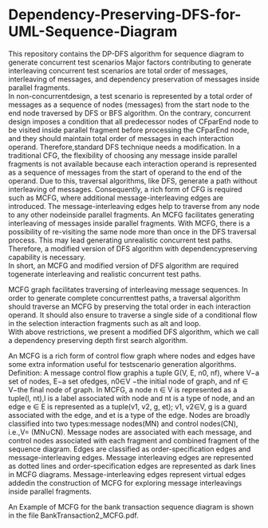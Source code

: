 # Dependency-Preserving-DFS-for-UML-Sequence-Diagram
This repository contains the DP-DFS algorithm for sequence diagram to generate concurrent test scenarios
Major  factors  contributing  to  generate  interleaving  concurrent  test  scenarios  are  total  order  of  messages,  interleaving  of  messages,  and  dependency  preservation  of  messages  inside  parallel  fragments.  
In  non-concurrentdesign,  a  test  scenario  is  represented  by  a  total  order  of  messages  as  a  sequence  of  nodes  (messages)  from  the start  node  to  the  end  node  traversed  by  DFS  or  BFS  algorithm. 
On  the  contrary,  concurrent  design  imposes  a condition  that  all  predecessor  nodes  of CFparEnd node  to  be  visited  inside  parallel  fragment  before  processing the CFparEnd node,  and  they  should  maintain  total  order  of  messages  in  each  interaction  operand. 
Therefore,standard DFS technique needs a modification. 
In a traditional CFG, the flexibility of choosing any message inside parallel fragments is not available because each interaction operand is represented as a sequence of messages from the start of operand to the end of the operand. 
Due to this, traversal algorithms, like DFS, generate a path without interleaving of messages. 
Consequently, a rich form of CFG is required such as MCFG, where additional message-interleaving edges are introduced. 
The message-interleaving edges help to traverse from any node to any other nodeinside parallel fragments. 
An MCFG facilitates generating interleaving of messages inside parallel fragments. 
With MCFG, there is a possibility of re-visiting the same node more than once in the DFS traversal process. 
This may lead generating unrealistic concurrent test paths. 
Therefore, a modified version of DFS algorithm with dependencypreserving  capability  is  necessary.  
In  short,  an  MCFG  and  modified  version  of  DFS  algorithm  are  required  togenerate interleaving and realistic concurrent test paths.

MCFG graph facilitates traversing of interleaving message sequences. 
In order to generate complete concurrenttest paths, a traversal algorithm should traverse an MCFG by preserving the total order in each interaction operand.
It should also ensure to traverse a single side of a conditional flow in the selection interaction fragments such as alt and loop.  
With above  restrictions,  we present  a modified  DFS  algorithm, which  we  call a dependency  preserving depth first search algorithm. 

An MCFG is a rich form of control flow graph where nodes and edges have some extra information useful for testscenario generation algorithms.
Definition: A message  control  flow  graphis  a  tuple G(V, E, n0, nf),  where V−a  set  of  nodes, E−a  set  ofedges, n0∈V −the initial node of graph, and nf ∈ V−the final node of graph.
In MCFG, a node n ∈ V is represented as a tuple(l, nt),l is a label associated with node and nt is a type of node, and an edge e ∈ E is represented as a tuple(v1, v2, g, et); v1, v2∈V, g is a guard associated with the edge, and et is a type of the edge. 
Nodes are broadly classified into two types:message nodes(MN) and control nodes(CN), i.e.,V= (MN∪CN). 
Message nodes are associated with each message, and control nodes associated with each fragment and  combined fragment of the sequence  diagram. 
Edges are classified as order-specification edges and message-interleaving edges. 
Message interleaving edges are represented as dotted lines and order-specification edges are represented as dark lines in MCFG diagrams. 
Message-interleaving edges represent virtual edges addedin the construction of MCFG for exploring message interleavings inside parallel fragments.

An Example of MCFG for the bank transaction sequence diagram is shown in the file BankTransaction2_MCFG.pdf.
